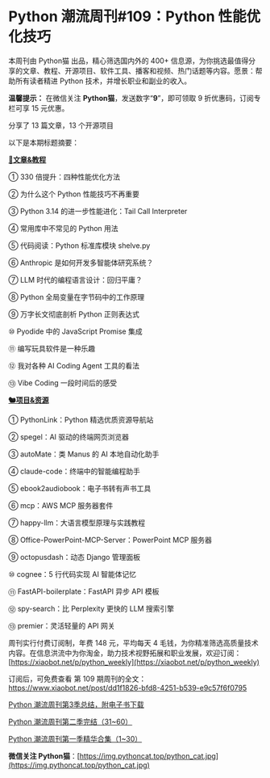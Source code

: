 # Python 潮流周刊#109：Python 性能优化技巧

本周刊由 Python猫 出品，精心筛选国内外的 400+ 信息源，为你挑选最值得分享的文章、教程、开源项目、软件工具、播客和视频、热门话题等内容。愿景：帮助所有读者精进 Python 技术，并增长职业和副业的收入。

**温馨提示：** 在微信关注 **Python猫**，发送数字“**9**”，即可领取 9 折优惠码，订阅专栏可享 15 元优惠。

分享了 13 篇文章，13 个开源项目

以下是本期标题摘要： 

**[🦄文章&教程](https://weekly.pythoncat.top)**


① 330 倍提升：四种性能优化方法

② 为什么这个 Python 性能技巧不再重要

③ Python 3.14 的进一步性能进化：Tail Call Interpreter

④ 常用库中不常见的 Python 用法

⑤ 代码阅读：Python 标准库模块 shelve\.py

⑥ Anthropic 是如何开发多智能体研究系统？

⑦ LLM 时代的编程语言设计：回归平庸？

⑧ Python 全局变量在字节码中的工作原理

⑨ 万字长文彻底剖析 Python 正则表达式

⑩ Pyodide 中的 JavaScript Promise 集成

⑪ 编写玩具软件是一种乐趣

⑫ 我对各种 AI Coding Agent 工具的看法

⑬ Vibe Coding 一段时间后的感受

**[🐿️项目&资源](https://weekly.pythoncat.top)**


① PythonLink：Python 精选优质资源导航站

② spegel：AI 驱动的终端网页浏览器

③ autoMate：类 Manus 的 AI 本地自动化助手

④ claude-code：终端中的智能编程助手

⑤ ebook2audiobook：电子书转有声书工具

⑥ mcp：AWS MCP 服务器套件

⑦ happy-llm：大语言模型原理与实践教程

⑧ Office-PowerPoint-MCP-Server：PowerPoint MCP 服务器

⑨ octopusdash：动态 Django 管理面板

⑩ cognee：5 行代码实现 AI 智能体记忆

⑪ FastAPI-boilerplate：FastAPI 异步 API 模板

⑫ spy-search：比 Perplexity 更快的 LLM 搜索引擎

⑬ premier：灵活轻量的 API 网关



周刊实行付费订阅制，年费 148 元，平均每天 4 毛钱，为你精准筛选高质量技术内容。在信息洪流中为你淘金，助力技术视野拓展和职业发展，欢迎订阅：[https://xiaobot.net/p/python_weekly](https://xiaobot.net/p/python_weekly)

订阅后，可免费查看 第 109 期周刊的全文：https://www.xiaobot.net/post/dd1f1826-bfd8-4251-b539-e9c57f6f0795

[Python 潮流周刊第3季总结，附电子书下载](https://pythoncat.top/posts/2025-04-20-sweekly)

[Python 潮流周刊第二季完结（31~60）](https://pythoncat.top/posts/2025-04-20-iweekly)

[Python 潮流周刊第一季精华合集（1~30）](https://pythoncat.top/posts/2023-12-11-weekly)

**微信关注 Python猫**：[https://img.pythoncat.top/python_cat.jpg](https://img.pythoncat.top/python_cat.jpg)

